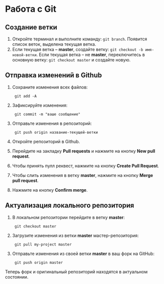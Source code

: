 # Работа с Git

## Создание ветки

1. Откройте терминал и выполните команду: ```git branch```. Появится список веток, выделена текущая ветка.
2. Если текущая ветка – **master**, создайте ветку: ```git checkout -b имя-новой-ветки```.
    Если текущая ветка – не **master**, переключитесь в основную ветку: ```git checkout master``` и создайте новую.

## Отправка изменений в Github

1. Сохраните изменения всех файлов:

        git add -A

2. Зафиксируйте изменения:

        git commit -m "ваше сообщение"

3. Отправьте изменения в репозиторий:

        git push origin название-текущей-ветки

4. Откройте репозиторий в Github.
5. Перейдите на закладку **Pull requests** и нажмите на кнопку **New pull request**.
6. Чтобы принять пулл реквест, нажмите на кнопку **Create Pull Request**.
7. Чтобы слить изменения в ветку **master**, нажмите на кнопку **Merge pull request**.
8. Нажмите на кнопку **Confirm merge**.

## Актуализация локального репозитория

1. В локальном репозитории перейдите в ветку **master**:

        git checkout master

2. Загрузите изменения из ветки **master** мастер-репозитория:

        git pull my-project master

3. Отправьте изменения из своей ветки **master** в ваш форк на GitHub:

        git push origin master

Теперь форк и оригинальный репозиторий находятся в актуальном состоянии.
